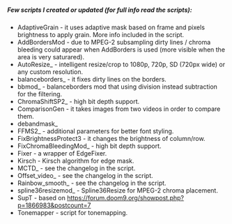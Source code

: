 ##### Few scripts I created or updated (for full info read the scripts):
- AdaptiveGrain - it uses adaptive mask based on frame and pixels brightness to apply grain. More info included in the script.
- AddBordersMod - due to MPEG-2 subsampling dirty lines / chroma bleeding could appear when AddBorders is used (more visible when the area is very saturared).
- AutoResize_ - intelligent resize/crop to 1080p, 720p, SD (720px wide) or any custom resolution.
- balanceborders_ - it fixes dirty lines on the borders.
- bbmod_ - balanceborders mod that using division instead subtraction for the filtering.
- ChromaShiftSP2_ - high bit depth support.
- ComparisonGen - it takes images from two videos in order to compare them.
- debandmask_
- FFMS2_ - additional parameters for better font styling.
- FixBrightnessProtect3 - it changes the brightness of column/row.
- FixChromaBleedingMod_ - high bit depth support.
- Fixer - a wrapper of EdgeFixer.
- Kirsch - Kirsch algorithm for edge mask.
- MCTD_ - see the changelog in the script.
- Offset_video_ - see the changelog in the script.
- Rainbow_smooth_ - see the changelog in the script.
- spline36resizemod_ - Spline36Resize for MPEG-2 chroma placement.
- SupT - based on https://forum.doom9.org/showpost.php?p=1866983&postcount=7
- Tonemapper - script for tonemapping.
